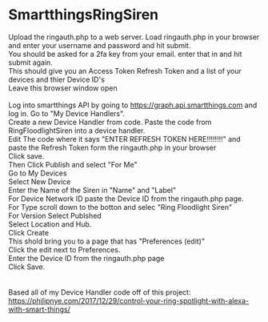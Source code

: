 # SmartthingsRingSiren
Upload the ringauth.php to a web server. Load ringauth.php in your browser and enter your username and password and hit submit.<br>
You should be asked for a 2fa key from your email. enter that in and hit submit again.<br>
This should give you an Access Token Refresh Token and a list of your devices and thier Device ID's <br>
Leave this browser window open <br>
<br>
Log into smartthings API by going to https://graph.api.smartthings.com and log in. Go to "My Device Handlers".<br>
Create a new Device Handler from code. Paste the code from RingFloodlightSiren into a device handler. <br>
Edit The code where it says "ENTER REFRESH TOKEN HERE!!!!!!!!" and paste the Refresh Token form the ringauth.php in your browser<br>
Click save.<br>
Then Click Publish and select "For Me"<br>
Go to My Devices<br>
Select New Device<br>
Enter the Name of the Siren in "Name" and "Label"<br>
For Device Network ID paste the Device ID from the ringauth.php page.<br>
For Type scroll down to the botton and selec "Ring Floodlight Siren"<br>
For Version Select Publshed<br>
Select Location and Hub.<br>
Click Create<br>
This shold bring you to a page that has "Preferences (edit)"<br>
Click the edit next to Preferences.<br>
Enter the Device ID from the ringauth.php page<br>
Click Save.<br>
<br>
<br>
Based all of my Device Handler code off of this project: <br>
https://philipnye.com/2017/12/29/control-your-ring-spotlight-with-alexa-with-smart-things/
